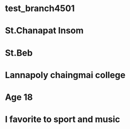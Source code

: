 # test_branch4501

# St.Chanapat Insom
# St.Beb
# Lannapoly chaingmai college
# Age 18
# I favorite to sport and music